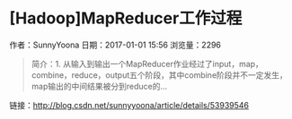 # [Hadoop]MapReducer工作过程
作者：SunnyYoona
日期：2017-01-01 15:56
浏览量：2296
> 简介：1. 从输入到输出一个MapReducer作业经过了input，map，combine，reduce，output五个阶段，其中combine阶段并不一定发生，map输出的中间结果被分到reduce的...

 链接：http://blog.csdn.net/sunnyyoona/article/details/53939546
